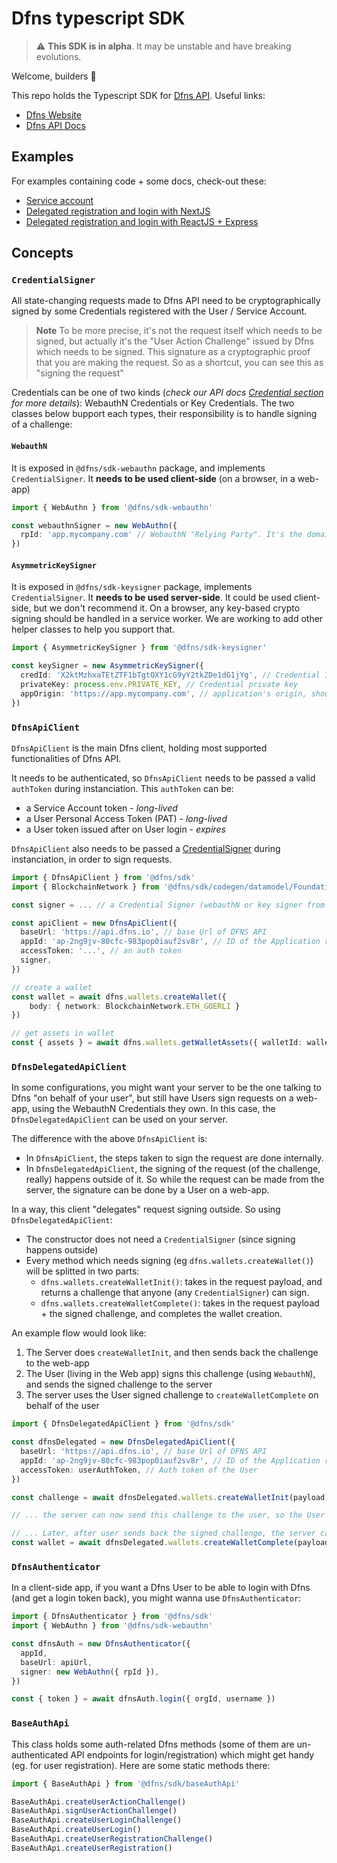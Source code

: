 # Dfns typescript SDK

> ⚠️ **This SDK is in alpha**. It may be unstable and have breaking evolutions.

Welcome, builders 👋

This repo holds the Typescript SDK for [Dfns API](https://www.dfns.co/). Useful links:

* [Dfns Website](https://www.dfns.co/)
* [Dfns API Docs](https://dfns.gitbook.io/dfns-docs/)


## Examples

For examples containing code + some docs, check-out these:

* [Service account](./packages/examples/service-account/)
* [Delegated registration and login with NextJS](./packages/examples/nextjs-delegated/)
* [Delegated registration and login with ReactJS + Express](./packages/examples/auth-delegated/)


## Concepts

### `CredentialSigner`
All state-changing requests made to Dfns API need to be cryptographically signed by some Credentials registered with the User / Service Account.

> **Note** 
> To be more precise, it's not the request itself which needs to be signed, but actually it's the "User Action Challenge" issued by Dfns which needs to be signed. This signature as a cryptographic proof that you are making the request. So as a shortcut, you can see this as "signing the request"

Credentials can be one of two kinds (*check our API docs [Credential section](https://docs.dfns.co/dfns-docs/getting-started/authentication-authorization#credentials) for more details*): WebauthN Credentials or Key Credentials. The two classes below bupport each types, their responsibility is to handle signing of a challenge:

#### `WebauthN`
It is exposed in `@dfns/sdk-webauthn` package, and implements `CredentialSigner`. It **needs to be used client-side** (on a browser, in a web-app)

```ts
import { WebAuthn } from '@dfns/sdk-webauthn'

const webauthnSigner = new WebAuthn({
  rpId: 'app.mycompany.com' // WebauthN "Relying Party". It's the domain where your client app runs. It should match the domain of the Application registered with Dfns.
})
```

#### `AsymmetricKeySigner`
It is exposed in `@dfns/sdk-keysigner` package, implements `CredentialSigner`. It **needs to be used server-side**. It could be used client-side, but we don't recommend it. On a browser, any key-based crypto signing should be handled in a service worker. We are working to add other helper classes to help you support that.


```ts
import { AsymmetricKeySigner } from '@dfns/sdk-keysigner'

const keySigner = new AsymmetricKeySigner({
  credId: 'X2ktMzhxaTEtZTF1bTgtOXY1cG9yY2tkZDe1dG1jYg', // Credential ID
  privateKey: process.env.PRIVATE_KEY, // Credential private key
  appOrigin: 'https://app.mycompany.com', // application's origin, should match the Application registered with Dfns
})
```


### `DfnsApiClient`

`DfnsApiClient` is the main Dfns client, holding most supported functionalities of Dfns API.

It needs to be authenticated, so `DfnsApiClient` needs to be passed a valid `authToken` during instanciation. This `authToken` can be:

- a Service Account token - *long-lived*
- a User Personal Access Token (PAT) - *long-lived*
- a User token issued after on User login - *expires*

`DfnsApiClient` also needs to be passed a [CredentialSigner](#credentialsigner) during instanciation, in order to sign requests.

```ts
import { DfnsApiClient } from '@dfns/sdk'
import { BlockchainNetwork } from '@dfns/sdk/codegen/datamodel/Foundations'

const signer = ... // a Credential Signer (webauthN or key signer from section above)

const apiClient = new DfnsApiClient({
  baseUrl: 'https://api.dfns.io', // base Url of DFNS API
  appId: 'ap-2ng9jv-80cfc-983pop0iauf2sv8r', // ID of the Application registered with DFNS
  accessToken: '...', // an auth token
  signer, 
})

// create a wallet
const wallet = await dfns.wallets.createWallet({
    body: { network: BlockchainNetwork.ETH_GOERLI }
})

// get assets in wallet
const { assets } = await dfns.wallets.getWalletAssets({ walletId: wallet.id })
```

### `DfnsDelegatedApiClient`

In some configurations, you might want your server to be the one talking to Dfns "on behalf of your user", but still have Users sign requests on a web-app, using the WebauthN Credentials they own. In this case, the `DfnsDelegatedApiClient` can be used on your server.

The difference with the above `DfnsApiClient` is:

- In `DfnsApiClient`, the steps taken to sign the request are done internally.
- In `DfnsDelegatedApiClient`, the signing of the request (of the challenge, really) happens outside of it. So while the request can be made from the server, the signature can be done by a User on a web-app.

In a way, this client "delegates" request signing outside. So using `DfnsDelegatedApiClient`:

- The constructor does not need a `CredentialSigner` (since signing happens outside)
- Every method which needs signing (eg `dfns.wallets.createWallet()`) will be splitted in two parts:
  - `dfns.wallets.createWalletInit()`: takes in the request payload, and returns a challenge that anyone (any `CredentialSigner`) can sign.
  - `dfns.wallets.createWalletComplete()`: takes in the request payload + the signed challenge, and completes the wallet creation.

An example flow would look like:

1. The Server does `createWalletInit`, and then sends back the challenge to the web-app
2. The User (living in the Web app) signs this challenge (using `WebauthN`), and sends the signed challenge to the server
3. The server uses the User signed challenge to `createWalletComplete` on behalf of the user


```ts
import { DfnsDelegatedApiClient } from '@dfns/sdk'

const dfnsDelegated = new DfnsDelegatedApiClient({
  baseUrl: 'https://api.dfns.io', // base Url of DFNS API
  appId: 'ap-2ng9jv-80cfc-983pop0iauf2sv8r', // ID of the Application registered with DFNS
  accessToken: userAuthToken, // Auth token of the User
})

const challenge = await dfnsDelegated.wallets.createWalletInit(payload)

// ... the server can now send this challenge to the user, so the User signs it with his credentials

// ... Later, after user sends back the signed challenge, the server can complete the request
const wallet = await dfnsDelegated.wallets.createWalletComplete(payload, signedChallenge)
```

### `DfnsAuthenticator`


In a client-side app, if you want a Dfns User to be able to login with Dfns (and get a login token back), you might wanna use `DfnsAuthenticator`:

```ts
import { DfnsAuthenticator } from '@dfns/sdk'
import { WebAuthn } from '@dfns/sdk-webauthn'

const dfnsAuth = new DfnsAuthenticator({
  appId,
  baseUrl: apiUrl,
  signer: new WebAuthn({ rpId }),
})

const { token } = await dfnsAuth.login({ orgId, username })
```


### `BaseAuthApi`

This class holds some auth-related Dfns methods (some of them are un-authenticated API endpoints for login/registration) which might get handy (eg. for user registration). Here are some static methods there:

```ts
import { BaseAuthApi } from '@dfns/sdk/baseAuthApi'

BaseAuthApi.createUserActionChallenge()
BaseAuthApi.signUserActionChallenge()
BaseAuthApi.createUserLoginChallenge()
BaseAuthApi.createUserLogin()
BaseAuthApi.createUserRegistrationChallenge()
BaseAuthApi.createUserRegistration()
```

